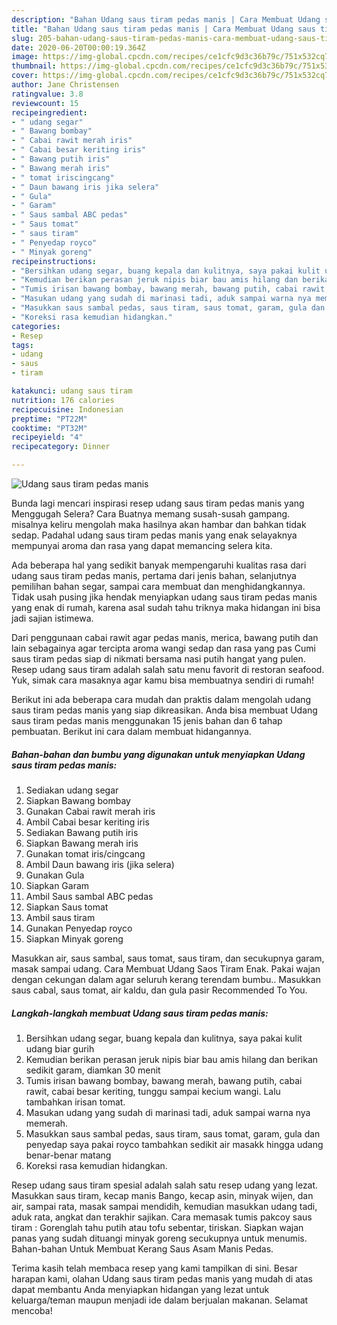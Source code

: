 ```yaml
---
description: "Bahan Udang saus tiram pedas manis | Cara Membuat Udang saus tiram pedas manis Yang Sedap"
title: "Bahan Udang saus tiram pedas manis | Cara Membuat Udang saus tiram pedas manis Yang Sedap"
slug: 205-bahan-udang-saus-tiram-pedas-manis-cara-membuat-udang-saus-tiram-pedas-manis-yang-sedap
date: 2020-06-20T00:00:19.364Z
image: https://img-global.cpcdn.com/recipes/ce1cfc9d3c36b79c/751x532cq70/udang-saus-tiram-pedas-manis-foto-resep-utama.jpg
thumbnail: https://img-global.cpcdn.com/recipes/ce1cfc9d3c36b79c/751x532cq70/udang-saus-tiram-pedas-manis-foto-resep-utama.jpg
cover: https://img-global.cpcdn.com/recipes/ce1cfc9d3c36b79c/751x532cq70/udang-saus-tiram-pedas-manis-foto-resep-utama.jpg
author: Jane Christensen
ratingvalue: 3.8
reviewcount: 15
recipeingredient:
- " udang segar"
- " Bawang bombay"
- " Cabai rawit merah iris"
- " Cabai besar keriting iris"
- " Bawang putih iris"
- " Bawang merah iris"
- " tomat iriscingcang"
- " Daun bawang iris jika selera"
- " Gula"
- " Garam"
- " Saus sambal ABC pedas"
- " Saus tomat"
- " saus tiram"
- " Penyedap royco"
- " Minyak goreng"
recipeinstructions:
- "Bersihkan udang segar, buang kepala dan kulitnya, saya pakai kulit udang biar gurih"
- "Kemudian berikan perasan jeruk nipis biar bau amis hilang dan berikan sedikit garam, diamkan 30 menit"
- "Tumis irisan bawang bombay, bawang merah, bawang putih, cabai rawit, cabai besar keriting, tunggu sampai kecium wangi. Lalu tambahkan irisan tomat."
- "Masukan udang yang sudah di marinasi tadi, aduk sampai warna nya memerah."
- "Masukkan saus sambal pedas, saus tiram, saus tomat, garam, gula dan penyedap saya pakai royco tambahkan sedikit air masakk hingga udang benar-benar matang"
- "Koreksi rasa kemudian hidangkan."
categories:
- Resep
tags:
- udang
- saus
- tiram

katakunci: udang saus tiram 
nutrition: 176 calories
recipecuisine: Indonesian
preptime: "PT22M"
cooktime: "PT32M"
recipeyield: "4"
recipecategory: Dinner

---
```



![Udang saus tiram pedas manis](https://img-global.cpcdn.com/recipes/ce1cfc9d3c36b79c/751x532cq70/udang-saus-tiram-pedas-manis-foto-resep-utama.jpg)

Bunda lagi mencari inspirasi resep udang saus tiram pedas manis yang Menggugah Selera? Cara Buatnya memang susah-susah gampang. misalnya keliru mengolah maka hasilnya akan hambar dan bahkan tidak sedap. Padahal udang saus tiram pedas manis yang enak selayaknya mempunyai aroma dan rasa yang dapat memancing selera kita.

Ada beberapa hal yang sedikit banyak mempengaruhi kualitas rasa dari udang saus tiram pedas manis, pertama dari jenis bahan, selanjutnya pemilihan bahan segar, sampai cara membuat dan menghidangkannya. Tidak usah pusing jika hendak menyiapkan udang saus tiram pedas manis yang enak di rumah, karena asal sudah tahu triknya maka hidangan ini bisa jadi sajian istimewa.

Dari penggunaan cabai rawit agar pedas manis, merica, bawang putih dan lain sebagainya agar tercipta aroma wangi sedap dan rasa yang pas Cumi saus tiram pedas siap di nikmati bersama nasi putih hangat yang pulen. Resep udang saus tiram adalah salah satu menu favorit di restoran seafood. Yuk, simak cara masaknya agar kamu bisa membuatnya sendiri di rumah!


Berikut ini ada beberapa cara mudah dan praktis dalam mengolah udang saus tiram pedas manis yang siap dikreasikan. Anda bisa membuat Udang saus tiram pedas manis menggunakan 15 jenis bahan dan 6 tahap pembuatan. Berikut ini cara dalam membuat hidangannya.

<!--inarticleads1-->

##### Bahan-bahan dan bumbu yang digunakan untuk menyiapkan Udang saus tiram pedas manis:

1. Sediakan  udang segar
1. Siapkan  Bawang bombay
1. Gunakan  Cabai rawit merah iris
1. Ambil  Cabai besar keriting iris
1. Sediakan  Bawang putih iris
1. Siapkan  Bawang merah iris
1. Gunakan  tomat iris/cingcang
1. Ambil  Daun bawang iris (jika selera)
1. Gunakan  Gula
1. Siapkan  Garam
1. Ambil  Saus sambal ABC pedas
1. Siapkan  Saus tomat
1. Ambil  saus tiram
1. Gunakan  Penyedap royco
1. Siapkan  Minyak goreng


Masukkan air, saus sambal, saus tomat, saus tiram, dan secukupnya garam, masak sampai udang. Cara Membuat Udang Saos Tiram Enak. Pakai wajan dengan cekungan dalam agar seluruh kerang terendam bumbu.. Masukkan saus cabal, saus tomat, air kaldu, dan gula pasir Recommended To You. 

<!--inarticleads2-->

##### Langkah-langkah membuat Udang saus tiram pedas manis:

1. Bersihkan udang segar, buang kepala dan kulitnya, saya pakai kulit udang biar gurih
1. Kemudian berikan perasan jeruk nipis biar bau amis hilang dan berikan sedikit garam, diamkan 30 menit
1. Tumis irisan bawang bombay, bawang merah, bawang putih, cabai rawit, cabai besar keriting, tunggu sampai kecium wangi. Lalu tambahkan irisan tomat.
1. Masukan udang yang sudah di marinasi tadi, aduk sampai warna nya memerah.
1. Masukkan saus sambal pedas, saus tiram, saus tomat, garam, gula dan penyedap saya pakai royco tambahkan sedikit air masakk hingga udang benar-benar matang
1. Koreksi rasa kemudian hidangkan.


Resep udang saus tiram spesial adalah salah satu resep udang yang lezat. Masukkan saus tiram, kecap manis Bango, kecap asin, minyak wijen, dan air, sampai rata, masak sampai mendidih, kemudian masukkan udang tadi, aduk rata, angkat dan terakhir sajikan. Cara memasak tumis pakcoy saus tiram : Gorenglah tahu putih atau tofu sebentar, tiriskan. Siapkan wajan panas yang sudah dituangi minyak goreng secukupnya untuk menumis. Bahan-bahan Untuk Membuat Kerang Saus Asam Manis Pedas. 

Terima kasih telah membaca resep yang kami tampilkan di sini. Besar harapan kami, olahan Udang saus tiram pedas manis yang mudah di atas dapat membantu Anda menyiapkan hidangan yang lezat untuk keluarga/teman maupun menjadi ide dalam berjualan makanan. Selamat mencoba!
